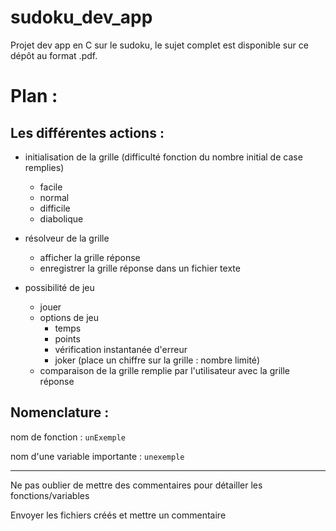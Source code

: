 # sudoku_dev_app

Projet dev app en C sur le sudoku, le sujet complet est disponible sur ce dépôt au format .pdf.

# Plan :

## Les différentes actions :

- initialisation de la grille (difficulté fonction du nombre initial de case remplies)
  - facile
  - normal
  - difficile
  - diabolique

- résolveur de la grille
  - afficher la grille réponse
  - enregistrer la grille réponse dans un fichier texte

- possibilité de jeu
  - jouer
  - options de jeu
    - temps
    - points
    - vérification instantanée d'erreur
    - joker (place un chiffre sur la grille : nombre limité)
  - comparaison de la grille remplie par l'utilisateur avec la grille réponse
    
## Nomenclature :

nom de fonction : `unExemple`

nom d'une variable importante : `unexemple`

---

Ne pas oublier de mettre des commentaires pour détailler les fonctions/variables

Envoyer les fichiers créés et mettre un commentaire
